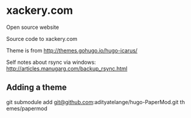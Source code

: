 # xackery.com

Open source website

Source code to xackery.com

Theme is from http://themes.gohugo.io/hugo-icarus/

Self notes about rsync via windows: http://articles.manugarg.com/backup_rsync.html


## Adding a theme
git submodule add git@github.com:adityatelange/hugo-PaperMod.git th
emes/papermod